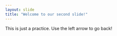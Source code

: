 ```yaml
---
layout: slide
title: "Welcome to our second slide!"
---
```

This is just a practice.
Use the left arrow to go back!

